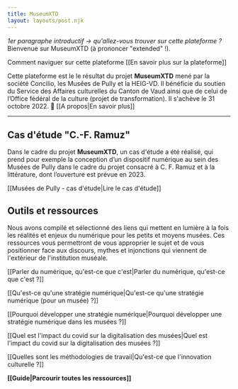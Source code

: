 ```yaml
---
title: MuseumXTD
layout: layouts/post.njk
---
```


*1er paragraphe introductif -> qu'allez-vous trouver sur cette plateforme ?*
Bienvenue sur MuseumXTD (à prononcer "extended" !). 


Comment naviguer sur cette plateforme
[[En savoir plus sur la plateforme]]


Cette plateforme est le le résultat du projet **MuseumXTD** mené par la société Concilio, les Musées de Pully et la HEIG-VD. Il bénéficie du soutien du Service des Affaires culturelles du Canton de Vaud ainsi que de celui de l’Office fédéral de la culture (projet de transformation). Il s'achève le 31 octobre 2022.
🌈 [[A propos|En savoir plus]]











--------------






## Cas d'étude "C.-F. Ramuz"
Dans le cadre du projet **MuseumXTD**, un cas d'étude a été réalisé, qui prend pour exemple la conception d’un dispositif numérique au sein des Musées de Pully dans le cadre du projet consacré à C. F. Ramuz et à la littérature, dont l’ouverture est prévue en 2023.

[[Musées de Pully - cas d'étude|Lire le cas d'étude]]


## Outils et ressources
Nous avons compilé et sélectionné des liens qui mettent en lumière à la fois les réalités et enjeux du numérique pour les petits et moyens musées. Ces ressources vous permettront de vous approprier le sujet et de vous positionner face aux discours, mythes et injonctions qui viennent de l'extérieur de l'institution muséale. 

[[Parler du numérique, qu'est-ce que c'est|Parler du numérique, qu'est-ce que c'est ?]]

[[Qu'est-ce qu'une stratégie numérique|Qu'est-ce qu'une stratégie numérique (pour un musée) ?]]

[[Pourquoi développer une stratégie numérique|Pourquoi développer une stratégie numérique dans les musées ?]]

[[Quel est l'impact du covid sur la digitalisation des musées|Quel est l'impact du covid sur la digitalisation des musées ?]]

[[Quelles sont les méthodologies de travail|Qu'est-ce que l'innovation culturelle ?]]

**[[Guide|Parcourir toutes les ressources]]**
